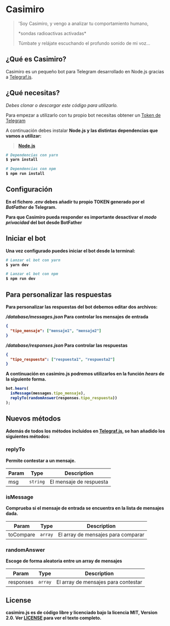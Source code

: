 # Casimiro

> 'Soy Casimiro, y vengo a analizar tu comportamiento humano,
>
> \*sondas radioactivas activadas\*
>
> Túmbate y relájate escuchando el profundo sonido de mi voz...

## ¿Qué es Casimiro?

Casimiro es un pequeño bot para Telegram desarrollado en Node.js gracias a <a href="https://telegraf.js.org/">Telegraf.js</a>.

## ¿Qué necesitas?

_Debes clonar o descargar este código para utilizarlo._

Para empezar a utilizarlo con tu propio bot necesitas obtener un <a href="https://core.telegram.org/bots#3-how-do-i-create-a-bot">Token de Telegram</a>

A continuación debes instalar <strong>Node.js<strong> y las distintas dependencias que vamos a utilizar:

> <a href="https://nodejs.org/es/">Node.js</a>

```bash
# Dependencias con yarn
$ yarn install

# Dependencias con npm
$ npm run install
```

## Configuración

En el fichero _.env_ debes añadir tu propio TOKEN generado por el <i>BotFather</i> de Telegram.

**Para que Casimiro pueda responder es importante desactivar el _modo privacidad_ del bot desde BotFather**

## Iniciar el bot

Una vez configurado puedes iniciar el bot desde la terminal:

```bash
# Lanzar el bot con yarn
$ yarn dev

# Lanzar el bot con npm
$ npm run dev
```

## Para personalizar las respuestas

Para personalizar las respuestas del bot debemos editar dos archivos:

_/database/messages.json_ Para controlar los mensajes de entrada

```json
{
  "tipo_mensaje": ["mensaje1", "mensaje2"]
}
```

_/database/responses.json_ Para controlar las respuestas

```json
{
  "tipo_respuesta": ["respuesta1", "respuesta2"]
}
```

A continuación en casimiro.js podremos utilizarlos en la función _hears_ de la siguiente forma.

```javascript
bot.hears(
  isMessage(messages.tipo_mensaje),
  replyTo(randomAnswer(responses.tipo_respuesta))
);
```

## Nuevos métodos

Además de todos los métodos incluidos en <a href="https://telegraf.js.org/">Telegraf.js</a>, se han añadido los siguientes métodos:

### replyTo

Permite contestar a un mensaje.

| Param | Type     | Description             |
| ----- | -------- | ----------------------- |
| msg   | `string` | El mensaje de respuesta |

### isMessage

Comprueba si el mensaje de entrada se encuentra en la lista de mensajes dada.

| Param     | Type    | Description                        |
| --------- | ------- | ---------------------------------- |
| toCompare | `array` | El array de mensajes para comparar |

### randomAnswer

Escoge de forma aleatoria entre un array de mensajes

| Param     | Type    | Description                         |
| --------- | ------- | ----------------------------------- |
| responses | `array` | El array de mensajes para contestar |

## License

casimiro.js es de código libre y licenciado bajo la licencia MIT, Version 2.0. Ver [LICENSE](LICENSE) para ver el texto completo.
